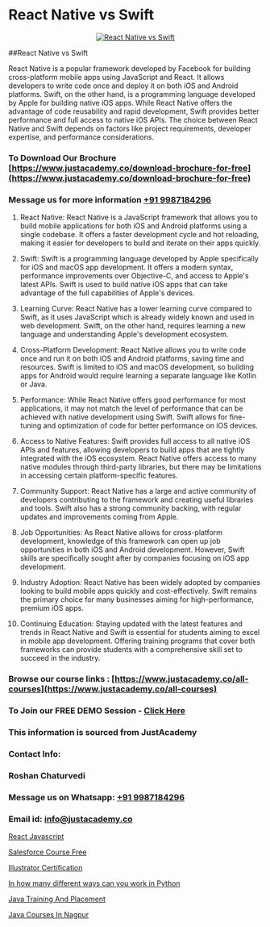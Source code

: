 # React Native vs Swift

<p align="center">
  <a href="https://justacademy.co/program-detail/mobile-app-development">
    <img src="https://justacademy.co/storage2/program_images/1704700359.webp" alt="React Native vs Swift">
  </a>
</p>
##React Native vs Swift

React Native is a popular framework developed by Facebook for building cross-platform mobile apps using JavaScript and React. It allows developers to write code once and deploy it on both iOS and Android platforms. Swift, on the other hand, is a programming language developed by Apple for building native iOS apps. While React Native offers the advantage of code reusability and rapid development, Swift provides better performance and full access to native iOS APIs. The choice between React Native and Swift depends on factors like project requirements, developer expertise, and performance considerations.
### To Download Our Brochure [https://www.justacademy.co/download-brochure-for-free](https://www.justacademy.co/download-brochure-for-free)
### Message us for more information [+91 9987184296](https://api.whatsapp.com/send?phone=919987184296)
1) React Native:
React Native is a JavaScript framework that allows you to build mobile applications for both iOS and Android platforms using a single codebase. It offers a faster development cycle and hot reloading, making it easier for developers to build and iterate on their apps quickly.

2) Swift:
Swift is a programming language developed by Apple specifically for iOS and macOS app development. It offers a modern syntax, performance improvements over Objective-C, and access to Apple's latest APIs. Swift is used to build native iOS apps that can take advantage of the full capabilities of Apple's devices.

3) Learning Curve:
React Native has a lower learning curve compared to Swift, as it uses JavaScript which is already widely known and used in web development. Swift, on the other hand, requires learning a new language and understanding Apple's development ecosystem.

4) Cross-Platform Development:
React Native allows you to write code once and run it on both iOS and Android platforms, saving time and resources. Swift is limited to iOS and macOS development, so building apps for Android would require learning a separate language like Kotlin or Java.

5) Performance:
While React Native offers good performance for most applications, it may not match the level of performance that can be achieved with native development using Swift. Swift allows for fine-tuning and optimization of code for better performance on iOS devices.

6) Access to Native Features:
Swift provides full access to all native iOS APIs and features, allowing developers to build apps that are tightly integrated with the iOS ecosystem. React Native offers access to many native modules through third-party libraries, but there may be limitations in accessing certain platform-specific features.

7) Community Support:
React Native has a large and active community of developers contributing to the framework and creating useful libraries and tools. Swift also has a strong community backing, with regular updates and improvements coming from Apple.

8) Job Opportunities:
As React Native allows for cross-platform development, knowledge of this framework can open up job opportunities in both iOS and Android development. However, Swift skills are specifically sought after by companies focusing on iOS app development.

9) Industry Adoption:
React Native has been widely adopted by companies looking to build mobile apps quickly and cost-effectively. Swift remains the primary choice for many businesses aiming for high-performance, premium iOS apps.

10) Continuing Education:
Staying updated with the latest features and trends in React Native and Swift is essential for students aiming to excel in mobile app development. Offering training programs that cover both frameworks can provide students with a comprehensive skill set to succeed in the industry.

### Browse our course links : [https://www.justacademy.co/all-courses](https://www.justacademy.co/all-courses) 
### To Join our FREE DEMO Session - [Click Here](https://www.justacademy.co/register-for-course-demo)


### This information is sourced from JustAcademy
### Contact Info:
### Roshan Chaturvedi
### Message us on Whatsapp: [+91 9987184296](https://api.whatsapp.com/send?phone=919987184296)
### Email id: [info@justacademy.co](mailto:info@justacademy.co)
                
[React Javascript](https://www.linkedin.com/pulse/react-javascript-software-training-sunnyvale-ytumc?trackingId=%2BMkwGNE2K288fA1FHqK%2FsA%3D%3D&lipi=urn%3Ali%3Apage%3Ad_flagship3_company_admin%3BuOGAPcWcQnScqXWa77%2Fzaw%3D%3D)

[Salesforce Course Free](https://www.linkedin.com/pulse/salesforce-course-free-justacademy-ahmedabad-melye?trackingId=ko%2FxOcdKaXWdxM8WDRUSPg%3D%3D&lipi=urn%3Ali%3Apage%3Ad_flagship3_company_admin%3BejZbnVSUSciRC3KGqYoFiw%3D%3D)

[Illustrator Certification](https://medium.com/@kamblerajas684/illustrator-certification-acf5496d5dd3)

[In how many different ways can you work in Python](https://medium.com/@kamblerajas684/in-how-many-different-ways-can-you-work-in-python-189642f61211)

[Java Training And Placement](https://justacademyin.github.io/justacademy/java-training-and-placement)

[Java Courses In Nagpur](https://justacademyin.github.io/justacademy/java-courses-in-nagpur)

